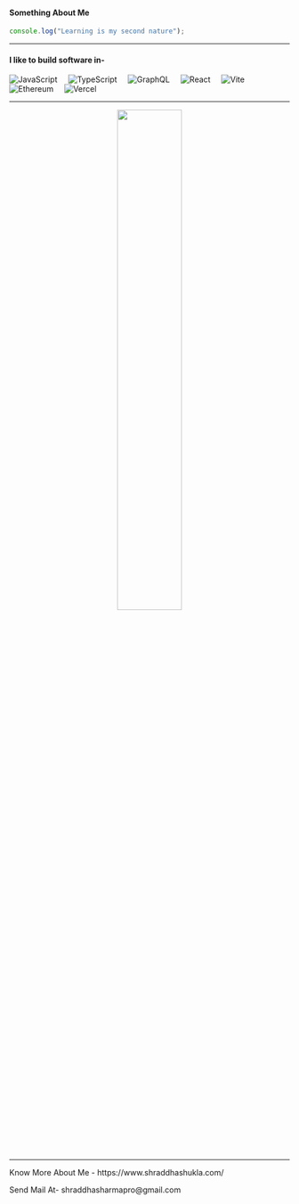  ####  Something About Me 

```ts 
console.log("Learning is my second nature");
```
---

#### I like to build software in-
![JavaScript](https://img.shields.io/badge/JavaScript-F7DF1E?style=for-the-badge&logo=JavaScript&logoColor=black) &nbsp; &nbsp; 
![TypeScript](https://img.shields.io/badge/typescript-3178C6?style=for-the-badge&logo=typescript&logoColor=black) &nbsp; &nbsp;
![GraphQL](https://img.shields.io/badge/GraphQL-E10098?style=for-the-badge&logo=GraphQL&logoColor=black) &nbsp; &nbsp;
![React](https://img.shields.io/badge/React-20232A?style=for-the-badge&logo=react&logoColor=61DAFB) &nbsp; &nbsp;
![Vite](https://img.shields.io/badge/vite-%23646CFF.svg?style=for-the-badge&logo=vite&logoColor=white) &nbsp; &nbsp;
![Ethereum](https://img.shields.io/badge/Ethereum-3C3C3D.svg?style=for-the-badge&logo=Ethereum&logoColor=white) &nbsp; &nbsp;
![Vercel](https://img.shields.io/badge/Vercel-000000?style=for-the-badge&logo=vercel&logoColor=white)


---

<p align="center">
    <img width="48%" src="https://github-readme-streak-stats.herokuapp.com/?user=shraddha38&theme=synthwave" />
</p>

---

<p>
 Know More About Me - https://www.shraddhashukla.com/
</p>
<p>
 Send Mail At- shraddhasharmapro@gmail.com
</p>
